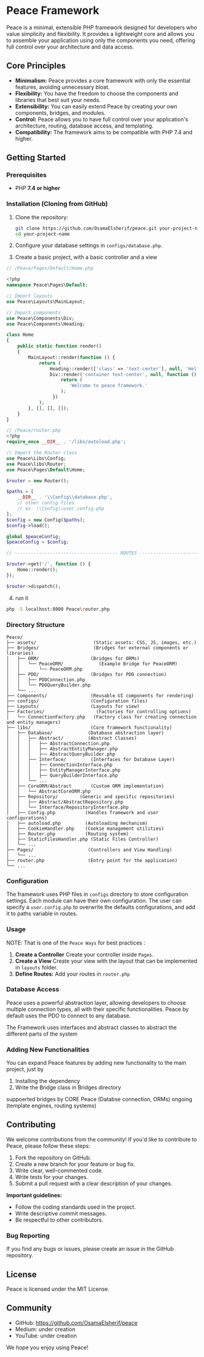 # Peace Framework

Peace is a minimal, extensible PHP framework designed for developers who value simplicity and flexibility. It provides a lightweight core and allows you to assemble your application using only the components you need, offering full control over your architecture and data access.

## Core Principles

*   **Minimalism:** Peace provides a core framework with only the essential features, avoiding unnecessary bloat.
*   **Flexibility:** You have the freedom to choose the components and libraries that best suit your needs.
*   **Extensibility:** You can easily extend Peace by creating your own components, bridges, and modules.
*   **Control:** Peace allows you to have full control over your application's architecture, routing, database access, and templating.
*   **Compatibility:** The framework aims to be compatible with PHP 7.4 and higher.

## Getting Started

### Prerequisites

*   PHP **7.4 or higher**

### Installation (Cloning from GitHub)

1.  Clone the repository:

    ```bash
    git clone https://github.com/OsamaElsherif/peace.git your-project-name
    cd your-project-name
    ```

2.  Configure your database settings in `configs/database.php`.

3. Create a basic project, with a basic controller and a view

```php
// /Peace/Pages/Default/Home.php

<?php
namespace Peace\Pages\Default;

// Import layouts
use Peace\Layouts\MainLayout;

// Import components
use Peace\Components\Div;
use Peace\Components\Heading;

class Home
{
    public static function render()
    {
        MainLayout::render(function () {
            return (
                Heading::render(['class' => 'text-center'], null, 'Hello, World', '1') .
                Div::render('container text-center', null, function () {
                    return (
                       'Welcome to peace framework.'
                    );
                 })
            );
        }, [], [], []);
    }
}
```

```php
// /Peace/router.php
<?php
require_once __DIR__ . '/libs/autoload.php';

// Import the Router class
use Peace\Libs\Config;
use Peace\libs\Router;
use Peace\Pages\Default\Home;

$router = new Router();

$paths = [
    __DIR__ . '\\Config\\database.php',
    // other config files
    // ex. \\Config\\user.config.php
];
$config = new Config($paths);
$config->load();

global $peaceConfig;
$peaceConfig = $config;

// -------------------------------------- ROUTES --------------------------------------------------

$router->get('/', function () {
    Home::render();
});

$router->dispatch();
```
4. run it
```bash
php -S localhost:8000 Peace\router.php
```
### Directory Structure

```
Peace/
├── assets/                     (Static assets: CSS, JS, images, etc.)
├── Bridges/                    (Bridges for external components or libraries)
│   ├── ORM/                   (Bridges for ORMs)
│   │   └── PeaceORM/             (Example Bridge for PeaceORM)
│   │       └── PeaceORM.php
│   ├── PDO/                   (Bridges for PDO connection)
│   │   ├── PDOConnection.php
│   │   └── PDOQueryBuilder.php
│   └── ...
├── Components/                (Reusable UI components for rendering)
├── configs/                   (Configuration files)
├── Layouts/                   (Layouts for view)
├── Factories/                   (Factories for controlling options)
│   └── ConnectionFactory.php   (Factory class for creating connection and entity managers)
├── libs/                      (Core framework functionality)
│   ├── Database/             (Database abstraction layer)
│   │   ├── Abstract/         (Abstract Classes)
│   │   │   ├── AbstractConnection.php
│   │   │   ├── AbstractEntityManager.php
│   │   │   ├── AbstractQueryBuilder.php
│   │   ├── Interface/         (Interfaces for Database Layer)
│   │   │   ├── ConnectionInterface.php
│   │   │   ├── EntityManagerInterface.php
│   │   │   ├── QueryBuilderInterface.php
│   │   └── ...
│   ├── CoreORM/Abstract       (Custom ORM implementation)
│   │   └── AbstractCoreORM.php
│   ├── Repository/        (Generic and specific repositories)
│   │   ├── Abstract/AbstractRepository.php
│   │   └── Interface/RepositoryInterface.php
│   ├── Config.php           (Handles framework and user configurations)
│   ├── autoload.php         (Autoloading mechanism)
│   ├── CookieHandler.php    (Cookie management utilities)
│   ├── Router.php           (Routing system)
│   ├── StaticFilesHandler.php (Static Files Controller)
│   └── ...
├── Pages/                    (Controllers and View Handling)
│   └── ...
├── router.php                (Entry point for the application)
└── ...
```

### Configuration

The framework uses PHP files in `configs` directory to store configuration settings. Each module can have their own configuration. The user can specify a `user.config.php` to overwrite the defaults configurations, and add it to paths variable in routes.

### Usage
NOTE: That is one of the `Peace Ways` for best practices :

1.  **Create a Controller** Create your controller inside `Pages`.
2.  **Create a View** Create your view with the layout that can be implemented in `layouts` folder.
3.  **Define Routes:** Add your routes in `router.php`

### Database Access

Peace uses a powerful abstraction layer, allowing developers to choose multiple connection types, all with their specific functionalities. Peace by default uses the PDO to connect to any database.

The Framework uses interfaces and abstract classes to abstract the different parts of the system

### Adding New Functionalities

You can expand Peace features by adding new functionality to the main project, just by 

1. Installing the dependency
2. Write the Bridge class in Bridges directory

suppoerted bridges by CORE Peace (Databse connection, ORMs)
ongoing (template engines, routing systems)

## Contributing

We welcome contributions from the community! If you'd like to contribute to Peace, please follow these steps:

1.  Fork the repository on GitHub.
2.  Create a new branch for your feature or bug fix.
3.  Write clear, well-commented code.
4.  Write tests for your changes.
5.  Submit a pull request with a clear description of your changes.

**Important guidelines:**

*   Follow the coding standards used in the project.
*   Write descriptive commit messages.
*   Be respectful to other contributors.

### Bug Reporting

If you find any bugs or issues, please create an issue in the GitHub repository.

## License

Peace is licensed under the MIT License.

## Community

*   GitHub: https://github.com/OsamaElsherif/peace
*   Medium: under creation
*   YouTube: under creation

We hope you enjoy using Peace!
